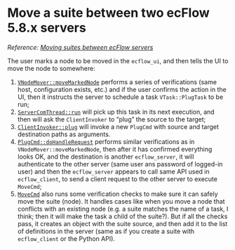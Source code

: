 # Move a suite between two ecFlow 5.8.x servers

*Reference: [Moving suites between ecFlow servers](https://confluence.ecmwf.int/display/ECFLOW/Moving+suites+between+ecFlow+servers)*

The user marks a node to be moved in the `ecflow_ui`, and then tells the UI to move the node to somewhere:

1. [`VNodeMover::moveMarkedNode`](https://github.com/ecmwf/ecflow/blob/08fcc175fcc3cea5e480afc858f209a26ead724b/Viewer/ecflowUI/src/VNodeMover.cpp#L113-L128)
   performs a series of verifications (same host, configuration exists, etc.)
   and if the user confirms the action in the UI, then it instructs the server
   to schedule a task `VTask::PlugTask` to be run;
2. [`ServerComThread::run`](https://github.com/ecmwf/ecflow/blob/5ba3d12d364bee7a29783b5c1d254fd8fdc22fe2/Viewer/ecflowUI/src/ServerComThread.cpp#L215-L220)
   will pick up this task in its next execution, and then will ask the
   `ClientInvoker` to “plug” the source to the target;
3. [`ClientInvoker::plug`](https://github.com/ecmwf/ecflow/blob/38d7e1c25f07a62e785256c0ffabb5106ee4f807/Client/src/ClientInvoker.cpp#L1115-L1119)
   will invoke a new `PlugCmd` with source and target destination paths as arguments.
4. [`PlugCmd::doHandleRequest`](https://github.com/ecmwf/ecflow/blob/08fcc175fcc3cea5e480afc858f209a26ead724b/Base/src/cts/PlugCmd.cpp#L155-L197) performs similar verifications as in `VNodeMover::moveMarkedNode`,
   then after it has confirmed everything looks OK, and the destination is another `ecflow_server`,
   it will authenticate to the other server (same user ans password of logged-in
   user) and then the `ecflow_server` appears to call same API used in `ecflow_client`,
   to send a client request to the other server to execute `MoveCmd`;
5. [`MoveCmd`]() also runs some verification checks to make sure it can safely
   move the suite (node). It handles cases like when you move a node that conflicts
   with an existing node (e.g. a suite matches the name of a task, I think; then it
   will make the task a child of the suite?). But if all the checks pass, it creates
   an object with the suite source, and then add it to the list of definitions in
   the server (same as if you create a suite with `ecflow_client` or the Python API).
